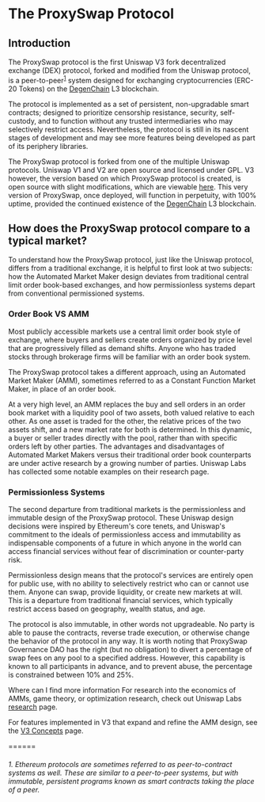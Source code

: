 # The ProxySwap Protocol

## Introduction

The ProxySwap protocol is the first Uniswap V3 fork decentralized exchange (DEX) protocol, forked and modified from the Uniswap protocol, is a peer-to-peer<sup>[1](#1-ethereum-protocols-are-sometimes-referred-to-as-peer-to-contract-systems-as-well-these-are-similar-to-a-peer-to-peer-systems-but-with-immutable-persistent-programs-known-as-smart-contracts-taking-the-place-of-a-peer)</sup> system designed for exchanging cryptocurrencies (ERC-20 Tokens) on the [DegenChain](https://bridge.degen.tips/) L3 blockchain. 

The protocol is implemented as a set of persistent, non-upgradable smart contracts; designed to prioritize censorship resistance, security, self-custody, and to function without any trusted intermediaries who may selectively restrict access. Nevertheless, the protocol is still in its nascent stages of development and may see more features being developed as part of its periphery libraries.

The ProxySwap protocol is forked from one of the multiple Uniswap protocols. Uniswap V1 and V2 are open source and licensed under GPL. V3 however, the version based on which ProxySwap protocol is created, is open source with slight modifications, which are viewable [here](https://github.com/Uniswap/uniswap-v3-core/blob/main/LICENSE). This very version of ProxySwap, once deployed, will function in perpetuity, with 100% uptime, provided the continued existence of the [DegenChain](https://bridge.degen.tips/) L3 blockchain.

## How does the ProxySwap protocol compare to a typical market?
To understand how the ProxySwap protocol, just like the Uniswap protocol, differs from a traditional exchange, it is helpful to first look at two subjects: how the Automated Market Maker design deviates from traditional central limit order book-based exchanges, and how permissionless systems depart from conventional permissioned systems.

### Order Book VS AMM
Most publicly accessible markets use a central limit order book style of exchange, where buyers and sellers create orders organized by price level that are progressively filled as demand shifts. Anyone who has traded stocks through brokerage firms will be familiar with an order book system.

The ProxySwap protocol takes a different approach, using an Automated Market Maker (AMM), sometimes referred to as a Constant Function Market Maker, in place of an order book.

At a very high level, an AMM replaces the buy and sell orders in an order book market with a liquidity pool of two assets, both valued relative to each other. As one asset is traded for the other, the relative prices of the two assets shift, and a new market rate for both is determined. In this dynamic, a buyer or seller trades directly with the pool, rather than with specific orders left by other parties. The advantages and disadvantages of Automated Market Makers versus their traditional order book counterparts are under active research by a growing number of parties. Uniswap Labs has collected some notable examples on their research page.

### Permissionless Systems
The second departure from traditional markets is the permissionless and immutable design of the ProxySwap protocol. These Uniswap design decisions were inspired by Ethereum's core tenets, and Uniswap's commitment to the ideals of permissionless access and immutability as indispensable components of a future in which anyone in the world can access financial services without fear of discrimination or counter-party risk.

Permissionless design means that the protocol's services are entirely open for public use, with no ability to selectively restrict who can or cannot use them. Anyone can swap, provide liquidity, or create new markets at will. This is a departure from traditional financial services, which typically restrict access based on geography, wealth status, and age.

The protocol is also immutable, in other words not upgradeable. No party is able to pause the contracts, reverse trade execution, or otherwise change the behavior of the protocol in any way. It is worth noting that ProxySwap Governance DAO has the right (but no obligation) to divert a percentage of swap fees on any pool to a specified address. However, this capability is known to all participants in advance, and to prevent abuse, the percentage is constrained between 10% and 25%.

Where can I find more information
For research into the economics of AMMs, game theory, or optimization research, check out Uniswap Labs [research](https://docs.uniswap.org/concepts/research) page.

For features implemented in V3 that expand and refine the AMM design, see the [V3 Concepts](https://docs.uniswap.org/concepts/protocol/concentrated-liquidity) page.

======

###### 1. Ethereum protocols are sometimes referred to as peer-to-contract systems as well. These are similar to a peer-to-peer systems, but with immutable, persistent programs known as smart contracts taking the place of a peer.

